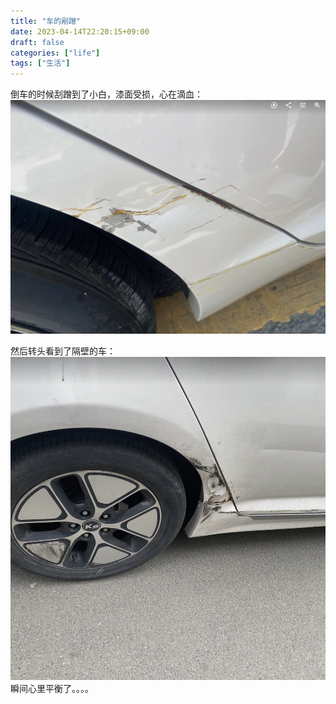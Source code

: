 ```yaml
---
title: "车的剐蹭"
date: 2023-04-14T22:20:15+09:00
draft: false
categories: ["life"]
tags: ["生活"]
---
```


倒车的时候刮蹭到了小白，漆面受损，心在滴血：
![20230423223020](https://raw.githubusercontent.com/Gzk738/vps_picgo/master/images/20230423223020.png)

然后转头看到了隔壁的车：
![20230423223124](https://raw.githubusercontent.com/Gzk738/vps_picgo/master/images/20230423223124.png)
瞬间心里平衡了。。。。